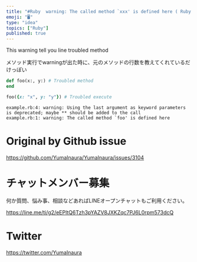 ```yaml
---
title: "#Ruby  warning: The called method `xxx' is defined here ( Ruby 2.7 )"
emoji: "🖥"
type: "idea"
topics: ["Ruby"]
published: true
---
```


This warning tell you line troubled method 

メソッド実行でwarningが出た時に、元のメソッドの行数を教えてくれているだけっぽい

```rb
def foo(x:, y:) # Troubled method
end

foo({x: "x", y: "y"}) # Troubled execute
```

```
example.rb:4: warning: Using the last argument as keyword parameters is deprecated; maybe ** should be added to the call
example.rb:1: warning: The called method `foo' is defined here
```

# Original by Github issue

https://github.com/YumaInaura/YumaInaura/issues/3104











<!-- Update From Qiita API -->

# チャットメンバー募集


何か質問、悩み事、相談などあればLINEオープンチャットもご利用ください。

https://line.me/ti/g2/eEPltQ6Tzh3pYAZV8JXKZqc7PJ6L0rpm573dcQ





# Twitter


https://twitter.com/YumaInaura


<!-- Update From Qiita API -->


